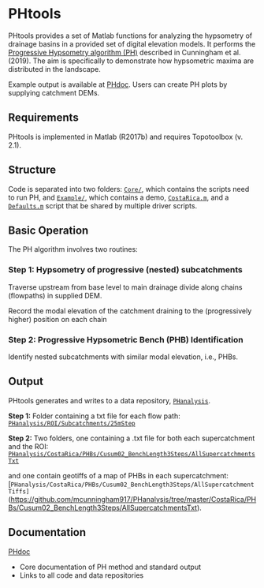 # PHtools

PHtools provides a set of Matlab functions for analyzing the hypsometry of drainage basins in a provided set of digital elevation models. It performs the [Progressive Hypsometry algorithm (PH)](https://mcunningham917.github.io/PHdoc/Method/) described in Cunningham et al. (2019). The aim is specifically to demonstrate how hypsometric maxima are distributed in the landscape. 

Example output is available at [PHdoc](https://mcunningham917.github.io/PHdoc/). Users can create PH plots by supplying catchment DEMs.

## Requirements

PHtools is implemented in Matlab (R2017b) and requires Topotoolbox (v. 2.1).

## Structure

Code is separated into two folders: [`Core/`](https://github.com/mcunningham917/PHtools/tree/master/Core), which contains the scripts need to run PH, and [`Example/`](https://github.com/mcunningham917/PHtools/tree/master/Example), which contains a demo, [`CostaRica.m`](https://github.com/mcunningham917/PHtools/blob/master/Example/CostaRica.m), and a [`Defaults.m`](https://github.com/mcunningham917/PHtools/blob/master/Example/Defaults.m) script that be shared by multiple driver scripts.

## Basic Operation

The PH algorithm involves two routines: 

### Step 1: Hypsometry of progressive (nested) subcatchments 

Traverse upstream from base level to main drainage divide along chains (flowpaths) in supplied DEM.

Record the modal elevation of the catchment draining to the (progressively higher) position on each chain

### Step 2: Progressive Hypsometric Bench (PHB) Identification

Identify nested subcatchments with similar modal elevation, i.e., PHBs.

## Output

PHtools generates and writes to a data repository, [`PHanalysis`](https://github.com/mcunningham917/PHanalysis). 

**Step 1:** Folder containing a txt file for each flow path: [`PHanalysis/ROI/Subcatchments/25mStep`](https://github.com/mcunningham917/PHanalysis/tree/master/CostaRica/Subcatchments/25mStep)

**Step 2:** Two folders, one containing a .txt file for both each supercatchment and the ROI: [`PHanalysis/CostaRica/PHBs/Cusum02_BenchLength3Steps/AllSupercatchmentsTxt`](https://github.com/mcunningham917/PHanalysis/tree/master/CostaRica/PHBs/Cusum02_BenchLength3Steps/AllSupercatchmentsTxt) 

and one contain geotiffs of a map of PHBs  in each supercatchment:[`PHanalysis/CostaRica/PHBs/Cusum02_BenchLength3Steps/AllSupercatchmentTiffs]`(https://github.com/mcunningham917/PHanalysis/tree/master/CostaRica/PHBs/Cusum02_BenchLength3Steps/AllSupercatchmentsTxt).

## Documentation

[PHdoc](https://mcunningham917.github.io/PHdoc/)

   - Core documentation of PH method and standard output
   - Links to all code and data repositories
